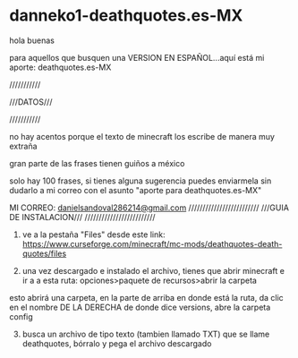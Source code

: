 # danneko1-deathquotes.es-MX
hola buenas

para aquellos que busquen una VERSION EN ESPAÑOL...aquí está mi aporte: deathquotes.es-MX

///////////

///DATOS///

///////////

no hay acentos porque el texto de minecraft los escribe de manera muy extraña

gran parte de las frases tienen guiños a méxico

solo hay 100 frases, si tienes alguna sugerencia puedes enviarmela sin dudarlo a mi correo con el asunto "aporte para deathquotes.es-MX"

MI CORREO: danielsandoval286214@gmail.com
/////////////////////////
///GUIA DE INSTALACION///
/////////////////////////
1. ve a la pestaña "Files" desde este link: https://www.curseforge.com/minecraft/mc-mods/deathquotes-death-quotes/files

2. una vez descargado e instalado el archivo, tienes que abrir minecraft e ir a a esta ruta: opciones>paquete de recursos>abrir la carpeta

esto abrirá una carpeta, en la parte de arriba en donde está la ruta, da clic en el nombre DE LA DERECHA de donde dice versions, abre la carpeta config

3. busca un archivo de tipo texto (tambien llamado TXT) que se llame deathquotes, bórralo y pega el archivo descargado
